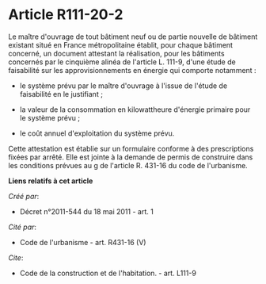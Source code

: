# Article R111-20-2

Le maître d'ouvrage de tout bâtiment neuf ou de partie nouvelle de bâtiment existant situé en France métropolitaine établit,
pour chaque bâtiment concerné, un document attestant la réalisation, pour les bâtiments concernés par le cinquième alinéa de
l'article L. 111-9, d'une étude de faisabilité sur les approvisionnements en énergie qui comporte notamment :

- le système prévu par le maître d'ouvrage à l'issue de l'étude de faisabilité en le justifiant ;

- la valeur de la consommation en kilowattheure d'énergie primaire pour le système prévu ;

- le coût annuel d'exploitation du système prévu. 

Cette attestation est établie sur un formulaire conforme à des prescriptions fixées par arrêté. Elle est jointe à la demande
de permis de construire dans les conditions prévues au g de l'article R. 431-16 du code de l'urbanisme.

**Liens relatifs à cet article**

_Créé par_:

  - Décret n°2011-544 du 18 mai 2011 - art. 1

_Cité par_:

  - Code de l'urbanisme - art. R431-16 (V)

_Cite_:

  - Code de la construction et de l'habitation. - art. L111-9
